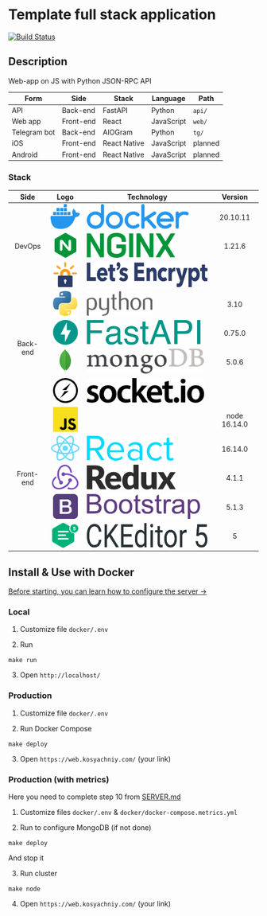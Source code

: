# Template full stack application
[![Build Status](https://app.travis-ci.com/kosyachniy/web.svg?branch=main)](https://app.travis-ci.com/kosyachniy/web)

## Description
Web-app on JS with Python JSON-RPC API

Form | Side | Stack | Language | Path
---|---|---|---|---
API | Back-end | FastAPI | Python | ``` api/ ```
Web app | Front-end | React | JavaScript | ``` web/ ```
Telegram bot | Back-end | AIOGram | Python | ``` tg/ ```
iOS | Front-end | React Native | JavaScript | planned
Android | Front-end | React Native | JavaScript | planned

### Stack
<table>
    <thead>
        <tr>
            <th>Side</th>
            <th>Logo</th>
            <th>Technology</th>
            <th>Version</th>
        </tr>
    </thead>
    <tbody>
        <tr>
            <td rowspan="3" align="center">DevOps</td>
            <td align="center"><img src="https://github.com/kosyachniy/dev/blob/master/media/logos/png/docker_logo.png?raw=true" alt="Docker" height="50" /></td>
            <td><img src="https://github.com/kosyachniy/dev/blob/master/media/logos/png/docker_name.png?raw=true" alt="Docker" height="50" /></td>
            <td align="center">20.10.11</td>
        </tr>
        <tr>
            <td align="center"><img src="https://github.com/kosyachniy/dev/blob/master/media/logos/png/nginx_logo.png?raw=true" alt="NGINX" height="50" /></td>
            <td><img src="https://github.com/kosyachniy/dev/blob/master/media/logos/png/nginx_name.png?raw=true" alt="NGINX" height="50" /></td>
            <td align="center">1.21.6</td>
        </tr>
        <tr>
            <td align="center"><img src="https://github.com/kosyachniy/dev/blob/master/media/logos/png/letsencrypt_logo.png?raw=true" alt="Let's Encrypt" height="50" /></td>
            <td><img src="https://github.com/kosyachniy/dev/blob/master/media/logos/png/letsencrypt_name.png?raw=true" alt="Let's Encrypt" height="50" /></td>
            <td align="center"></td>
        </tr>
        <tr>
            <td rowspan="4" align="center">Back-end</td>
            <td align="center"><img src="https://github.com/kosyachniy/dev/blob/master/media/logos/png/python_logo.png?raw=true" alt="Python" height="50" /></td>
            <td><img src="https://github.com/kosyachniy/dev/blob/master/media/logos/png/python_name.png?raw=true" alt="Python" height="50" /></td>
            <td align="center">3.10</td>
        </tr>
        <tr>
            <td align="center"><img src="https://github.com/kosyachniy/dev/blob/master/media/logos/png/fastapi_logo.png?raw=true" alt="FastAPI" height="50" /></td>
            <td><img src="https://github.com/kosyachniy/dev/blob/master/media/logos/png/fastapi_name.png?raw=true" alt="FastAPI" height="50" /></td>
            <td align="center">0.75.0</td>
        </tr>
        <tr>
            <td align="center"><img src="https://github.com/kosyachniy/dev/blob/master/media/logos/png/mongodb_logo.png?raw=true" alt="MongoDB" height="50" /></td>
            <td><img src="https://github.com/kosyachniy/dev/blob/master/media/logos/png/mongodb_name.png?raw=true" alt="MongoDB" height="50" /></td>
            <td align="center">5.0.6</td>
        </tr>
        <tr>
            <td align="center"><img src="https://github.com/kosyachniy/dev/blob/master/media/logos/png/socketio_logo.png?raw=true" alt="Socket.IO" height="50" /></td>
            <td><img src="https://github.com/kosyachniy/dev/blob/master/media/logos/png/socketio_name.png?raw=true" alt="Socket.IO" height="50" /></td>
            <td align="center"></td>
        </tr>
        <tr>
            <td rowspan="5" align="center">Front-end</td>
            <td align="center"><img src="https://github.com/kosyachniy/dev/blob/master/media/logos/png/javascript_logo.png?raw=true" alt="JavaScript" height="50" /></td>
            <td></td>
            <td align="center">node 16.14.0</td>
        </tr>
        <tr>
            <td align="center"><img src="https://github.com/kosyachniy/dev/blob/master/media/logos/png/reactjs_logo.png?raw=true" alt="ReactJS" height="50" /></td>
            <td><img src="https://github.com/kosyachniy/dev/blob/master/media/logos/png/reactjs_name.png?raw=true" alt="ReactJS" height="50" /></td>
            <td align="center">16.14.0</td>
        </tr>
        <tr>
            <td align="center"><img src="https://github.com/kosyachniy/dev/blob/master/media/logos/png/redux_logo.png?raw=true" alt="Redux" height="50" /></td>
            <td><img src="https://github.com/kosyachniy/dev/blob/master/media/logos/png/redux_name.png?raw=trueg" alt="Redux" height="50" /></td>
            <td align="center">4.1.1</td>
        </tr>
        <tr>
            <td align="center"><img src="https://github.com/kosyachniy/dev/blob/master/media/logos/png/bootstrap_logo.png?raw=true" alt="Bootstrap" height="50" /></td>
            <td><img src="https://github.com/kosyachniy/dev/blob/master/media/logos/png/bootstrap_name.png?raw=true" alt="Bootstrap" height="50" /></td>
            <td align="center">5.1.3</td>
        </tr>
        <tr>
            <td align="center"><img src="https://github.com/kosyachniy/dev/blob/master/media/logos/png/ckeditor_logo.png?raw=true" alt="CKEditor" height="50" /></td>
            <td><img src="https://github.com/kosyachniy/dev/blob/master/media/logos/png/ckeditor_name.png?raw=true" alt="CKEditor" height="50" /></td>
            <td align="center">5</td>
        </tr>
    </tbody>
</table>

## Install & Use with Docker
[Before starting, you can learn how to configure the server →](https://github.com/kosyachniy/dev/blob/master/server/SERVER.md)

### Local
1. Customize file ` docker/.env `

2. Run
```
make run
```

3. Open ` http://localhost/ `

### Production
1. Customize file ` docker/.env `

2. Run Docker Compose
```
make deploy
```

3. Open ` https://web.kosyachniy.com/ ` (your link)

### Production (with metrics)
Here you need to complete step 10 from [SERVER.md](https://github.com/kosyachniy/dev/blob/master/server/SERVER.md)

1. Customize files ` docker/.env ` & ` docker/docker-compose.metrics.yml `

2. Run to configure MongoDB (if not done)
```
make deploy
```
And stop it

3. Run cluster
```
make node
```

4. Open ` https://web.kosyachniy.com/ ` (your link)
